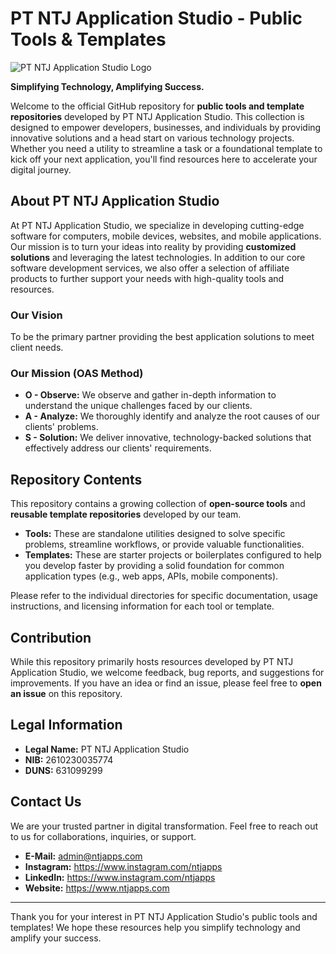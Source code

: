 # PT NTJ Application Studio - Public Tools & Templates

![PT NTJ Application Studio Logo](https://avatars.githubusercontent.com/u/38486683?s=200&v=4)

**Simplifying Technology, Amplifying Success.**

Welcome to the official GitHub repository for **public tools and template repositories** developed by PT NTJ Application Studio. This collection is designed to empower developers, businesses, and individuals by providing innovative solutions and a head start on various technology projects. Whether you need a utility to streamline a task or a foundational template to kick off your next application, you'll find resources here to accelerate your digital journey.


## About PT NTJ Application Studio

At PT NTJ Application Studio, we specialize in developing cutting-edge software for computers, mobile devices, websites, and mobile applications. Our mission is to turn your ideas into reality by providing **customized solutions** and leveraging the latest technologies. In addition to our core software development services, we also offer a selection of affiliate products to further support your needs with high-quality tools and resources.

### Our Vision

To be the primary partner providing the best application solutions to meet client needs.

### Our Mission (OAS Method)

* **O - Observe:** We observe and gather in-depth information to understand the unique challenges faced by our clients.
* **A - Analyze:** We thoroughly identify and analyze the root causes of our clients' problems.
* **S - Solution:** We deliver innovative, technology-backed solutions that effectively address our clients' requirements.

## Repository Contents

This repository contains a growing collection of **open-source tools** and **reusable template repositories** developed by our team.

* **Tools:** These are standalone utilities designed to solve specific problems, streamline workflows, or provide valuable functionalities.
* **Templates:** These are starter projects or boilerplates configured to help you develop faster by providing a solid foundation for common application types (e.g., web apps, APIs, mobile components).

Please refer to the individual directories for specific documentation, usage instructions, and licensing information for each tool or template.

## Contribution

While this repository primarily hosts resources developed by PT NTJ Application Studio, we welcome feedback, bug reports, and suggestions for improvements. If you have an idea or find an issue, please feel free to **open an issue** on this repository.

## Legal Information

* **Legal Name:** PT NTJ Application Studio
* **NIB:** 2610230035774
* **DUNS:** 631099299

## Contact Us

We are your trusted partner in digital transformation. Feel free to reach out to us for collaborations, inquiries, or support.

* **E-Mail:** admin@ntjapps.com
* **Instagram:** https://www.instagram.com/ntjapps
* **LinkedIn:** https://www.instagram.com/ntjapps
* **Website:** https://www.ntjapps.com

---

Thank you for your interest in PT NTJ Application Studio's public tools and templates! We hope these resources help you simplify technology and amplify your success.